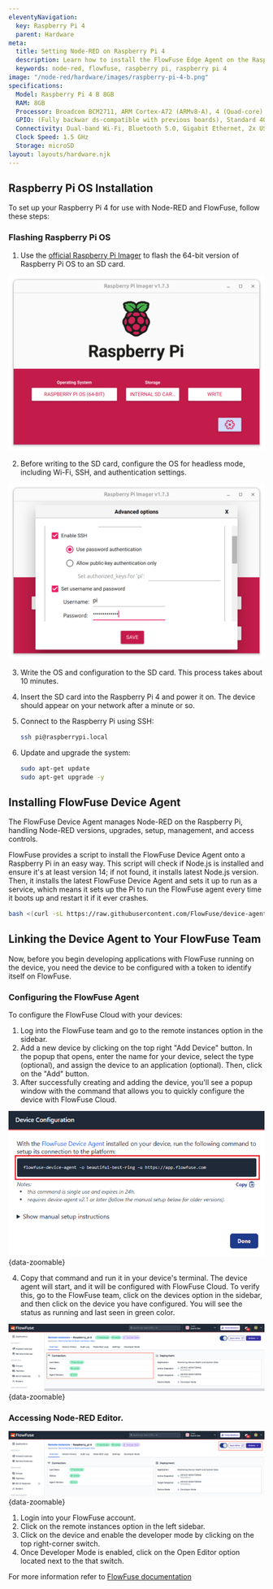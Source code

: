 ```yaml
---
eleventyNavigation:
  key: Raspberry Pi 4
  parent: Hardware
meta:
  title: Setting Node-RED on Raspberry Pi 4
  description: Learn how to install the FlowFuse Edge Agent on the Raspberry Pi 4 effortlessly. Manage your device with Node-RED through FlowFuse with ease.
  keywords: node-red, flowfuse, raspberry pi, raspberry pi 4
image: "/node-red/hardware/images/raspberry-pi-4-b.png"
specifications:
  Model: Raspberry Pi 4 B 8GB
  RAM: 8GB
  Processor: Broadcom BCM2711, ARM Cortex-A72 (ARMv8-A), 4 (Quad-core)
  GPIO: (Fully backwar ds-compatible with previous boards), Standard 40-pin GPIO Header
  Connectivity: Dual-band Wi-Fi, Bluetooth 5.0, Gigabit Ethernet, 2x USB 3.0, 2x USB 2.0
  Clock Speed: 1.5 GHz
  Storage: microSD
layout: layouts/hardware.njk
---
```


## Raspberry Pi OS Installation

To set up your Raspberry Pi 4 for use with Node-RED and FlowFuse, follow these steps:

### Flashing Raspberry Pi OS

1. Use the [official Raspberry Pi Imager](https://www.raspberrypi.com/software/) to flash the 64-bit version of Raspberry Pi OS to an SD card.

![Flash Raspberry Pi OS on an SD-card](./images/raspberry-pi-5-flash-os.png)

2. Before writing to the SD card, configure the OS for headless mode, including Wi-Fi, SSH, and authentication settings.

![Configure RPi OS before flashing](./images/raspberry-pi-5-config-before-flash.png)

3. Write the OS and configuration to the SD card. This process takes about 10 minutes.

4. Insert the SD card into the Raspberry Pi 4 and power it on. The device should appear on your network after a minute or so.

5. Connect to the Raspberry Pi using SSH:

    ```sh
    ssh pi@raspberrypi.local
    ```

6. Update and upgrade the system:

    ```sh
    sudo apt-get update
    sudo apt-get upgrade -y
    ```

## Installing FlowFuse Device Agent

The FlowFuse Device Agent manages Node-RED on the Raspberry Pi, handling Node-RED versions, upgrades, setup, management, and access controls.

FlowFuse provides a script to install the FlowFuse Device Agent onto a Raspberry Pi in an easy way. This script will check if Node.js is installed and ensure it's at least version 14; if not found, it installs latest Node.js version. Then, it installs the latest FlowFuse Device Agent and sets it up to run as a service, which means it sets up the Pi to run the FlowFuse agent every time it boots up and restart it if it ever crashes.

```sh
bash <(curl -sL https://raw.githubusercontent.com/FlowFuse/device-agent/main/service/raspbian-install-device-agent.sh)
```

## Linking the Device Agent to Your FlowFuse Team

Now, before you begin developing applications with FlowFuse running on the device, you need the device to be configured with a token to identify itself on FlowFuse.

### Configuring the FlowFuse Agent

To configure the FlowFuse Cloud with your devices:

1. Log into the FlowFuse team and go to the remote instances option in the sidebar.
2. Add a new device by clicking on the top right "Add Device" button. In the popup that opens, enter the name for your device, select the type (optional), and assign the device to an application (optional). Then, click on the "Add" button.
3. After successfully creating and adding the device, you'll see a popup window with the command that allows you to quickly configure the device with FlowFuse Cloud.

![Image showing command device configuration dialog and the command placeholder, where you will find the command to link the device to your FlowFuse team.](./images/how-to-setup-node-red-on-raspberry-pi-device-configuration-dialog.png "Image showing command device configuration dialog and the command placeholder, where you will find the command to link the device to your FlowFuse team."){data-zoomable}

4. Copy that command and run it in your device's terminal. The device agent will start, and it will be configured with FlowFuse Cloud. To verify this, go to the FlowFuse team, click on the devices option in the sidebar, and then click on the device you have configured. You will see the status as running and last seen in green color.

![Image showing command device connection status](./images/raspberry-pi-4.png "Image showing command device connection status"){data-zoomable}

### Accessing Node-RED Editor.

![Image showing device edtitor button.](./images/raspberry-4-editor.png "Image showing device edtitor button."){data-zoomable}

1. Login into your FlowFuse account.
2. Click on the remote instances option in the left sidebar.
3. Click on the device and enable the developer mode by clicking on the top right-corner switch.
4. Once Developer Mode is enabled, click on the Open Editor option located next to the that switch.

For more information refer to [FlowFuse documentation](/docs/user/introduction/#working-with-devices)
